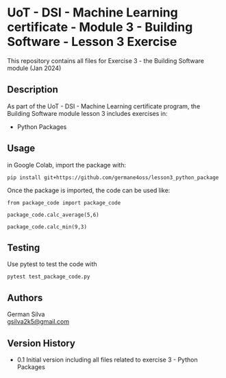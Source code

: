 # UoT - DSI - Machine Learning certificate - Module 3 - Building Software - Lesson 3 Exercise
This repository contains all files for Exercise 3 - the Building Software module (Jan 2024)

## Description

As part of the UoT - DSI - Machine Learning certificate program, the Building Software module lesson 3 includes exercises in:  
* Python Packages

## Usage

in Google Colab, import the package with:
```
pip install git+https://github.com/germane4oss/lesson3_python_package
```

Once the package is imported, the code can be used like:

```
from package_code import package_code

package_code.calc_average(5,6)

package_code.calc_min(9,3)
```
## Testing

Use pytest to test the code with
```
pytest test_package_code.py
```

## Authors

German Silva  
gsilva2k5@gmail.com

## Version History

* 0.1 Initial version including all files related to exercise 3 - Python Packages


